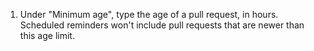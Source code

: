 1. Under "Minimum age", type the age of a pull request, in hours. Scheduled reminders won't include pull requests that are newer than this age limit.
